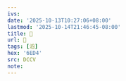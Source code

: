 ```yaml
---
ivs:
date: '2025-10-13T10:27:06+08:00'
lastmod: '2025-10-14T21:46:45-08:00'
title: 􀡠
url: 􀡠
tags: [滔]
hex: '6ED4'
src: DCCV
note:
---
```

